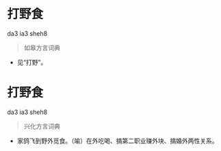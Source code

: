 # 打野食
da3 ia3 sheh8
> 如皋方言词典
- 见“打野”。

# 打野食
da3 ia3 sheh8
> 兴化方言词典
- 家鸽飞到野外觅食。（喻）在外吃喝、搞第二职业赚外块、搞婚外两性关系。
